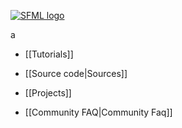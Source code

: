[![SFML logo](https://www.sfml-dev.org/images/logo.png)](https://www.sfml-dev.org)

a
* [[Tutorials]]

* [[Source code|Sources]]

* [[Projects]]

* [[Community FAQ|Community Faq]]